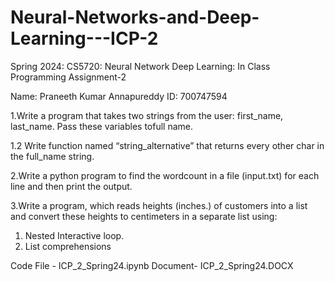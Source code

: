 # Neural-Networks-and-Deep-Learning---ICP-2

Spring 2024: CS5720: Neural Network Deep Learning: In Class Programming Assignment-2

Name: Praneeth Kumar Annapureddy ID: 700747594

1.Write a program that takes two strings from the user: first_name, last_name. Pass these variables tofull name.

1.2 Write function named “string_alternative” that returns every other char in the full_name string.

2.Write a python program to find the wordcount in a file (input.txt) for each line and then print the output.

3.Write a program, which reads heights (inches.) of customers into a list and convert these
heights to centimeters in a separate list using:
1)	Nested Interactive loop.
2)	List comprehensions


Code File - ICP_2_Spring24.ipynb Document- ICP_2_Spring24.DOCX

